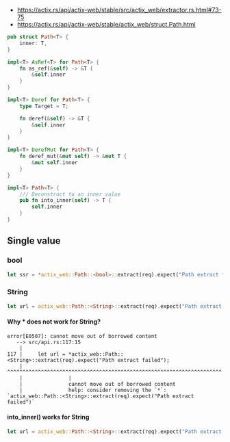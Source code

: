 - https://actix.rs/api/actix-web/stable/src/actix_web/extractor.rs.html#73-75
- https://actix.rs/api/actix-web/stable/actix_web/struct.Path.html


```rust
pub struct Path<T> {
    inner: T,
}

impl<T> AsRef<T> for Path<T> {
    fn as_ref(&self) -> &T {
        &self.inner
    }
}

impl<T> Deref for Path<T> {
    type Target = T;

    fn deref(&self) -> &T {
        &self.inner
    }
}

impl<T> DerefMut for Path<T> {
    fn deref_mut(&mut self) -> &mut T {
        &mut self.inner
    }
}

impl<T> Path<T> {
    /// Deconstruct to an inner value
    pub fn into_inner(self) -> T {
        self.inner
    }
}
```


## Single value

### bool

```rust
let ssr = *actix_web::Path::<bool>::extract(req).expect("Path extract failed");
```

### String

```rust
let url = actix_web::Path::<String>::extract(req).expect("Path extract failed");
```

#### Why * does not work for String?

```
error[E0507]: cannot move out of borrowed content
   --> src/api.rs:117:15
    |
117 |     let url = *actix_web::Path::<String>::extract(req).expect("Path extract failed");
    |               ^^^^^^^^^^^^^^^^^^^^^^^^^^^^^^^^^^^^^^^^^^^^^^^^^^^^^^^^^^^^^^^^^^^^^^
    |               |
    |               cannot move out of borrowed content
    |               help: consider removing the `*`: `actix_web::Path::<String>::extract(req).expect("Path extract failed")`
```

#### into_inner() works for String

```rust
let url = actix_web::Path::<String>::extract(req).expect("Path extract failed").into_inner();
```
